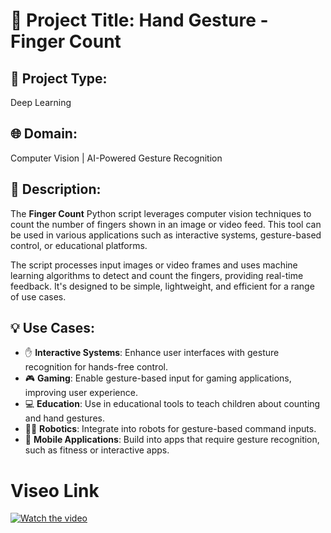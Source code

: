 # 🌟 Project Title: Hand Gesture - Finger Count  

## 🎯 Project Type:  
Deep Learning  

## 🌐 Domain:  
Computer Vision | AI-Powered Gesture Recognition  

## 📄 Description:  
The **Finger Count** Python script leverages computer vision techniques to count the number of fingers shown in an image or video feed. This tool can be used in various applications such as interactive systems, gesture-based control, or educational platforms.  

The script processes input images or video frames and uses machine learning algorithms to detect and count the fingers, providing real-time feedback. It's designed to be simple, lightweight, and efficient for a range of use cases.  

## 💡 Use Cases:  
- ✋ **Interactive Systems**: Enhance user interfaces with gesture recognition for hands-free control.  
- 🎮 **Gaming**: Enable gesture-based input for gaming applications, improving user experience.  
- 💻 **Education**: Use in educational tools to teach children about counting and hand gestures.  
- 👨‍💻 **Robotics**: Integrate into robots for gesture-based command inputs.  
- 📱 **Mobile Applications**: Build into apps that require gesture recognition, such as fitness or interactive apps.  


# Viseo Link
[![Watch the video](https://img.youtube.com/vi/w3JcekiSUT4/0.jpg)](https://www.youtube.com/watch?v=w3JcekiSUT4)
